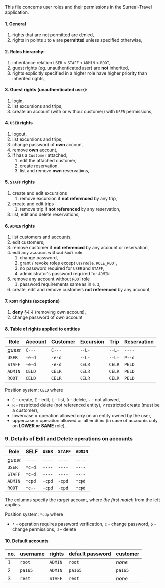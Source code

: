 This file concerns user roles and their permissions in the Surreal-Travel application.

#### 1. General
  1. rights that are not permitted are denied,
  2. rights in points ```3``` to ```6``` are **permitted** unless specified otherwise,

#### 2. Roles hierarchy:
  1. inheritance relation ```USER``` < ```STAFF``` < ```ADMIN``` < ```ROOT```,
  2. guest rights (eg. unauthenticated user) are **not** inherited,
  3. rights explicitly specified in a higher role have higher priority than inherited rights,

#### 3. Guest rights (unauthenticated user):
  1. login,
  2. list excursions and trips,
  3. create an account (with or without customer) with ```USER``` permissions,

#### 4. ```USER``` rights
  1. logout,
  2. list excursions and trips,
  3. change password of **own** account,
  4. remove **own** account,
  5. if has a ```Customer``` attached,
     1. edit the attached customer,
     2. create reservation,
     3. list and remove **own** reservations,

#### 5. ```STAFF``` rights
  1. create and edit excursions
     1. remove excursion if **not referenced** by any trip,
  2. create and edit trips
     1. remove trip if **not referenced** by any reservation,
  3. list, edit and delete reservations,

#### 6. ```ADMIN``` rights
  1. list customers and accounts,
  2. edit customers,
  3. remove customer if **not referenced** by any account or reservation,
  4. edit any account without ```ROOT``` role
     1. change password,
     2. grant / revoke roles except ```UserRole.ROLE_ROOT```,
     3. no password required for ```USER``` and ```STAFF```,
     4. administrator's password required for ```ADMIN```
  5. remove any account without ```ROOT``` role
     1. password requirements same as in ```6.3```,
  6. create, edit and remove customers **not referenced** by any account,

#### 7. ```ROOT``` rights (exceptions)
  1. **deny** §*4.4* (removing own account),
  2. change password of *own* account

#### 8. Table of rights applied to entities

| Role        | Account    | Customer   | Excursion  | Trip       | Reservation |
|-------------|------------|------------|------------|------------|-------------|
| *guest*     | ```C---``` | ```C---``` | ```--L-``` | ```--L-``` | ```----```  |
| ```USER```  | ```-e-d``` | ```-e-d``` | ```--L-``` | ```--L-``` | ```P--d```  |
| ```STAFF``` | ```-e-d``` | ```-e-d``` | ```CELR``` | ```CELR``` | ```PELD```  |
| ```ADMIN``` | ```CELD``` | ```CELR``` | ```CELR``` | ```CELR``` | ```PELD```  |
| ```ROOT```  | ```CELD``` | ```CELR``` | ```CELR``` | ```CELR``` | ```PELD```  |

Position system: ```CELD``` where
   * ```C``` - create, ```E``` - edit, ```L``` - list, ```D``` - delete, ```-``` - not allowed, 
   * ```R``` - restricted delete (not referenced entity), ```P``` restricted create (must be a customer),
   * lowercase = operation allowed only on an entity owned by the user,
   * uppercase = operation allowed on all entities (in case of accounts only on **LOWER or SAME** role),

###  9.  Details of Edit and Delete operations on accounts

| Role        | **SELF**   | ```USER``` | ```STAFF``` | ```ADMIN``` |
|-------------|------------|------------|-------------|-------------|
| *guest*     | ```----``` | ```----``` | ```----```  | ```----```  |
| ```USER```  | ```*c-d``` | ```----``` | ```----```  | ```----```  |
| ```STAFF``` | ```*c-d``` | ```----``` | ```----```  | ```----```  |
| ```ADMIN``` | ```*cpd``` | ```-cpd``` | ```-cpd```  | ```*cpd```  |
| ```ROOT```  | ```*c--``` | ```-cpd``` | ```-cpd```  | ```*cpd```  |

The columns specify the *target* account, where *the first match* from the left applies.

Position system: ```*cdp``` where
   * ```*``` - operation requires password verification, ```c``` - change password, ```p``` - change permissions, ```d``` - delete

#### 10. Default accounts

| no. | username    | rights      | default password | customer    |
|-----|-------------|-------------|------------------|-------------|
| 1   | ```root```  | ```ADMIN``` | ```root```       | *none*      |
| 2   | ```pa165``` | ```ADMIN``` | ```pa165```      | ```pa165``` |
| 3   | ```rest```  | ```STAFF``` | ```rest```       | *none*      |
